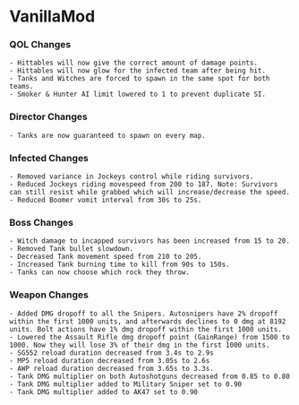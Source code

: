 # VanillaMod

### **QOL Changes**
	- Hittables will now give the correct amount of damage points.
	- Hittables will now glow for the infected team after being hit.
	- Tanks and Witches are forced to spawn in the same spot for both teams.
	- Smoker & Hunter AI limit lowered to 1 to prevent duplicate SI.

### **Director Changes**
	- Tanks are now guaranteed to spawn on every map.

### **Infected Changes**
	- Removed variance in Jockeys control while riding survivors.
	- Reduced Jockeys riding movespeed from 200 to 187. Note: Survivors can still resist while grabbed which will increase/decrease the speed.
	- Reduced Boomer vomit interval from 30s to 25s.
	
### **Boss Changes**
	- Witch damage to incapped survivors has been increased from 15 to 20.
	- Removed Tank bullet slowdown.
	- Decreased Tank movement speed from 210 to 205.
	- Increased Tank burning time to kill from 90s to 150s.
	- Tanks can now choose which rock they throw.

### **Weapon Changes**
	- Added DMG dropoff to all the Snipers. Autosnipers have 2% dropoff within the first 1000 units, and afterwards declines to 0 dmg at 8192 units. Bolt actions have 1% dmg dropoff within the first 1000 units.
	- Lowered the Assault Rifle dmg dropoff point (GainRange) from 1500 to 1000. Now they will lose 3% of their dmg in the first 1000 units.
	- SG552 reload duration decreased from 3.4s to 2.9s
	- MP5 reload duration decreased from 3.05s to 2.6s
	- AWP reload duration decreased from 3.65s to 3.3s.
	- Tank DMG multiplier on both Autoshotguns decreased from 0.85 to 0.80
	- Tank DMG multiplier added to Military Sniper set to 0.90
	- Tank DMG multiplier added to AK47 set to 0.90
